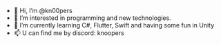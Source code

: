 - 👋 Hi, I’m @kn00pers
- 👀 I’m interested in programming and new technologies.
- 🌱 I’m currently learning C#, Flutter, Swift and having some fun in Unity
- 📫 U can find me by discord: knoopers

